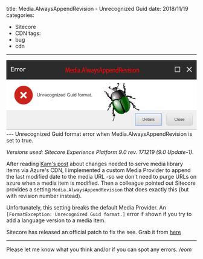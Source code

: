 title: Media.AlwaysAppendRevision - Unrecognized Guid
date: 2018/11/19
categories:
- Sitecore
- CDN
tags:
- bug
- cdn

---
<img class="hero-img" src="/images/alwaysappendrevision-bug.jpg" alt="Always Append Revision.jpg">
---
Unrecognized Guid format error when Media.AlwaysAppendRevision is set to true.
<!-- more -->

*Versions used: Sitecore Experience Platform 9.0 rev. 171219 (9.0 Update-1).*

After reading [Kam's post](https://jammykam.wordpress.com/2017/02/13/sitecore-azure-cdn/) about changes needed to serve media library items via Azure's CDN, I implemented a custom Media Provider to append the last modified date to the media URL -so we don't need to purge URLs on azure when a media item is modified. Then a colleague pointed out Sitecore provides a setting `Media.AlwaysAppendRevision` that does exactly this (but with revision number instead).

Unfortunately, this setting breaks the default Media Provider. An `[FormatException: Unrecognized Guid format.]` error if shown if you try to add a language version to a media item. 

Sitecore has released an official patch to fix the see. Grab it from [here](https://github.com/sitecoresupport/Sitecore.Support.219261/releases)


---

Please let me know what you think and/or if you can spot any errors.
*/eom*

